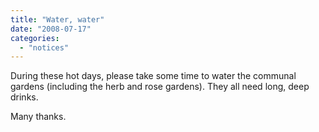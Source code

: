 ```yaml
---
title: "Water, water"
date: "2008-07-17"
categories: 
  - "notices"
---
```


During these hot days, please take some time to water the communal gardens (including the herb and rose gardens). They all need long, deep drinks.

Many thanks.
